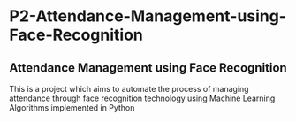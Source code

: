 # P2-Attendance-Management-using-Face-Recognition

<h2>Attendance Management using Face Recognition</h2>
<p>This is a project which aims to automate the process of managing  attendance through face recognition technology using Machine Learning Algorithms implemented in Python </p>
